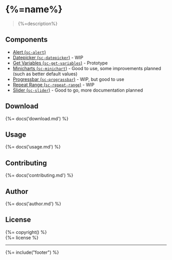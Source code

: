 # {%=name%}

> {%=description%}

## Components

- [Alert (`sc-alert`)](docs/sc-alert.md)
- [Datepicker (`sc-datepicker`)](docs/sc-datepicker.md) - WIP
- [Get Variables (`sc-get-variables`)](docs/sc-get-variables.md) - Prototype
- [Minicharts (`sc-minichart`)](docs/sc-minichart.md) - Good to use, some improvements planned (such as better default values)
- [Progressbar (`sc-prograssbar`)](docs/sc-progressbar.md) - WIP, but good to use
- [Repeat Range (`sc-repeat-range`)](docs/sc-repeat-range.md)  - WIP
- [Slider (`sc-slider`)](docs/sc-slider.md) - Good to go, more documentation planned

## Download
{%= docs('download.md') %}

## Usage
{%= docs('usage.md') %}

## Contributing
{%= docs('contributing.md') %}

## Author
{%= docs('author.md') %}

## License
{%= copyright() %}<br/> 
{%= license %}

***

{%= include("footer") %}

